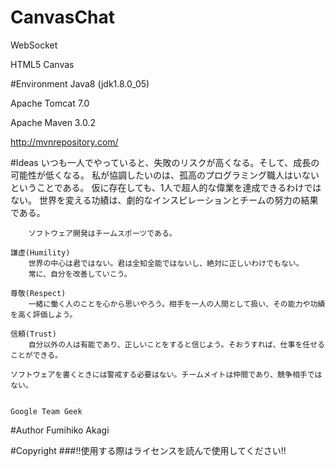 # CanvasChat
WebSocket

HTML5 Canvas

#Environment
Java8 (jdk1.8.0_05)

Apache Tomcat 7.0

Apache Maven 3.0.2

http://mvnrepository.com/

#Ideas
    いつも一人でやっていると、失敗のリスクが高くなる。そして、成長の可能性が低くなる。 
    私が協調したいのは、孤高のプログラミング職人はいないということである。
    仮に存在しても、1人で超人的な偉業を達成できるわけではない。
    世界を変える功績は、劇的なインスピレーションとチームの努力の結果である。
    
        ソフトウェア開発はチームスポーツである。
    
    謙虚(Humility)
        世界の中心は君ではない。君は全知全能ではないし、絶対に正しいわけでもない。
        常に、自分を改善していこう。
    
    尊敬(Respect)
        一緒に働く人のことを心から思いやろう。相手を一人の人間として扱い、その能力や功績を高く評価しよう。
    
    信頼(Trust)
        自分以外の人は有能であり、正しいことをすると信じよう。そおうすれば、仕事を任せることができる。
        
    ソフトウェアを書くときには警戒する必要はない。チームメイトは仲間であり、競争相手ではない。
    
                                                                                        Google Team Geek

#Author
Fumihiko Akagi

#Copyright
###!!使用する際はライセンスを読んで使用してください!!



